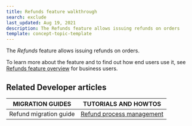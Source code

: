 ```yaml
---
title: Refunds feature walkthrough
search: exclude
last_updated: Aug 19, 2021
description: The Refunds feature allows issuing refunds on orders
template: concept-topic-template
---
```


The _Refunds_ feature allows issuing refunds on orders.


To learn more about the feature and to find out how end users use it, see [Refunds feature overview](/docs/scos/user/features/{{page.version}}/refunds-feature-overview.html) for business users.


## Related Developer articles

| MIGRATION GUIDES | TUTORIALS AND HOWTOS |
|---------|---------|
| Refund migration guide | [Refund process management](/docs/scos/dev/back-end-development/data-manipulation/datapayload-conversion/refund-process-management.html) |
